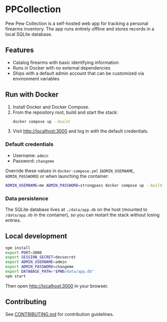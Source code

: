 # PPCollection

Pew Pew Collection is a self-hosted web app for tracking a personal firearms inventory. The app runs entirely offline and stores records in a local SQLite database.

## Features
- Catalog firearms with basic identifying information
- Runs in Docker with no external dependencies
- Ships with a default admin account that can be customized via environment variables

## Run with Docker
1. Install Docker and Docker Compose.
2. From the repository root, build and start the stack:
   ```bash
   docker compose up --build
   ```
3. Visit <http://localhost:3000> and log in with the default credentials.

### Default credentials
- Username: `admin`
- Password: `changeme`

Override these values in `docker-compose.yml` (`ADMIN_USERNAME`, `ADMIN_PASSWORD`) or when launching the container:
```bash
ADMIN_USERNAME=me ADMIN_PASSWORD=strongpass docker compose up --build
```

### Data persistence
The SQLite database lives at `./data/app.db` on the host (mounted to `/data/app.db` in the container), so you can restart the stack without losing entries.

## Local development
```bash
npm install
export PORT=3000
export SESSION_SECRET=devsecret
export ADMIN_USERNAME=admin
export ADMIN_PASSWORD=changeme
export DATABASE_PATH="$PWD/data/app.db"
npm start
```

Then open <http://localhost:3000> in your browser.

## Contributing
See [CONTRIBUTING.md](CONTRIBUTING.md) for contribution guidelines.

